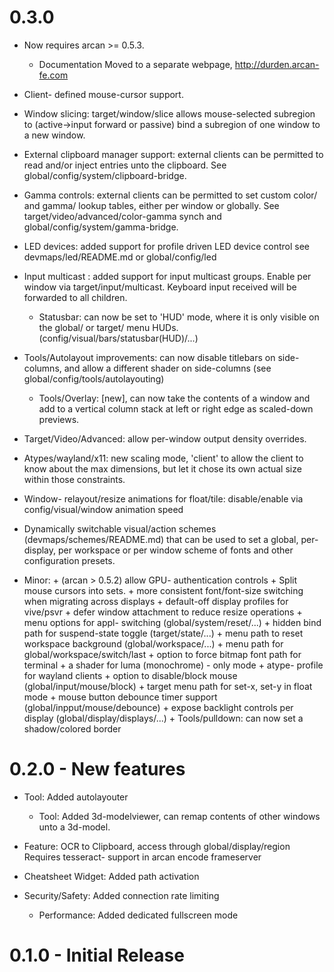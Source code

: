 # 0.3.0
  * Now requires arcan >= 0.5.3.

	* Documentation Moved to a separate webpage,
    http://durden.arcan-fe.com

  * Client- defined mouse-cursor support.

  * Window slicing: target/window/slice allows mouse-selected
	  subregion to (active->input forward or passive) bind a subregion
		of one window to a new window.

  * External clipboard manager support: external clients can be
	  permitted to read and/or inject entries unto the clipboard. See
		global/config/system/clipboard-bridge.

  * Gamma controls: external clients can be permitted to set custom
	  color/ and gamma/ lookup tables, either per window or globally.
		See target/video/advanced/color-gamma synch and
		global/config/system/gamma-bridge.

  * LED devices: added support for profile driven LED device control
	  see devmaps/led/README.md or global/config/led

  * Input multicast : added support for input multicast groups.
	  Enable per window via target/input/multicast. Keyboard input
		received will be forwarded to all children.

	* Statusbar: can now be set to 'HUD' mode, where it is only visible on the
		global/ or target/ menu HUDs. (config/visual/bars/statusbar(HUD)/...)

  * Tools/Autolayout improvements: can now disable titlebars on
	  side-columns, and allow a different shader on side-columns
		(see global/config/tools/autolayouting)

	* Tools/Overlay: [new], can now take the contents of a window and add
	  to a vertical column stack at left or right edge as scaled-down
		previews.

  * Target/Video/Advanced: allow per-window output density overrides.

  * Atypes/wayland/x11: new scaling mode, 'client' to allow the client to
	  know about the max dimensions, but let it chose its own actual size
		within those constraints.

  * Window- relayout/resize animations for float/tile:
	  disable/enable via config/visual/window animation speed

  * Dynamically switchable visual/action schemes (devmaps/schemes/README.md)
    that can be used to set a global, per-display, per workspace or per window
    scheme of fonts and other configuration presets.

  * Minor:
		\+ (arcan > 0.5.2) allow GPU- authentication controls
    \+ Split mouse cursors into sets.
    \+ more consistent font/font-size switching when migrating across
       displays
		\+ default-off display profiles for vive/psvr
    \+ defer window attachment to reduce resize operations
    \+ menu options for appl- switching (global/system/reset/...)
    \+ hidden bind path for suspend-state toggle (target/state/...)
    \+ menu path to reset workspace background (global/workspace/...)
		\+ menu path for global/workspace/switch/last
		\+ option to force bitmap font path for terminal
		\+ a shader for luma (monochrome) - only mode
		\+ atype- profile for wayland clients
		\+ option to disable/block mouse (global/input/mouse/block)
		\+ target menu path for set-x, set-y in float mode
		\+ mouse button debounce timer support (global/inpput/mouse/debounce)
		\+ expose backlight controls per display (global/display/displays/...)
		\+ Tools/pulldown: can now set a shadow/colored border

# 0.2.0 - New features

  * Tool: Added autolayouter

	* Tool: Added 3d-modelviewer, can remap contents of other
	        windows unto a 3d-model.

  * Feature: OCR to Clipboard, access through global/display/region
	           Requires tesseract- support in arcan encode frameserver

  * Cheatsheet Widget: Added path activation

  * Security/Safety: Added connection rate limiting

	* Performance: Added dedicated fullscreen mode

# 0.1.0 - Initial Release
